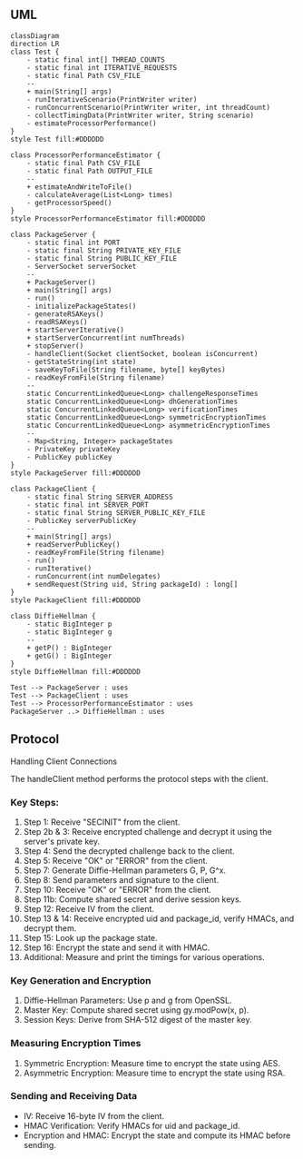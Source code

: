 
## UML

```mermaid
classDiagram
direction LR
class Test {
    - static final int[] THREAD_COUNTS
    - static final int ITERATIVE_REQUESTS
    - static final Path CSV_FILE
    --
    + main(String[] args)
    - runIterativeScenario(PrintWriter writer)
    - runConcurrentScenario(PrintWriter writer, int threadCount)
    - collectTimingData(PrintWriter writer, String scenario)
    - estimateProcessorPerformance()
}
style Test fill:#DDDDDD

class ProcessorPerformanceEstimator {
    - static final Path CSV_FILE
    - static final Path OUTPUT_FILE
    --
    + estimateAndWriteToFile()
    - calculateAverage(List<Long> times)
    - getProcessorSpeed()
}
style ProcessorPerformanceEstimator fill:#DDDDDD

class PackageServer {
    - static final int PORT
    - static final String PRIVATE_KEY_FILE
    - static final String PUBLIC_KEY_FILE
    - ServerSocket serverSocket
    --
    + PackageServer()
    + main(String[] args)
    - run()
    - initializePackageStates()
    - generateRSAKeys()
    - readRSAKeys()
    + startServerIterative()
    + startServerConcurrent(int numThreads)
    + stopServer()
    - handleClient(Socket clientSocket, boolean isConcurrent)
    - getStateString(int state)
    - saveKeyToFile(String filename, byte[] keyBytes)
    - readKeyFromFile(String filename)
    --
    static ConcurrentLinkedQueue<Long> challengeResponseTimes
    static ConcurrentLinkedQueue<Long> dhGenerationTimes
    static ConcurrentLinkedQueue<Long> verificationTimes
    static ConcurrentLinkedQueue<Long> symmetricEncryptionTimes
    static ConcurrentLinkedQueue<Long> asymmetricEncryptionTimes
    --
    - Map<String, Integer> packageStates
    - PrivateKey privateKey
    - PublicKey publicKey
}
style PackageServer fill:#DDDDDD

class PackageClient {
    - static final String SERVER_ADDRESS
    - static final int SERVER_PORT
    - static final String SERVER_PUBLIC_KEY_FILE
    - PublicKey serverPublicKey
    --
    + main(String[] args)
    + readServerPublicKey()
    - readKeyFromFile(String filename)
    - run()
    - runIterative()
    - runConcurrent(int numDelegates)
    + sendRequest(String uid, String packageId) : long[]
}
style PackageClient fill:#DDDDDD

class DiffieHellman {
    - static BigInteger p
    - static BigInteger g
    --
    + getP() : BigInteger
    + getG() : BigInteger
}
style DiffieHellman fill:#DDDDDD

Test --> PackageServer : uses
Test --> PackageClient : uses
Test --> ProcessorPerformanceEstimator : uses
PackageServer ..> DiffieHellman : uses

```


## Protocol
Handling Client Connections

The handleClient method performs the protocol steps with the client.

### Key Steps:

1. Step 1: Receive "SECINIT" from the client.
2. Step 2b & 3: Receive encrypted challenge and decrypt it using the server's private key.
3. Step 4: Send the decrypted challenge back to the client.
4. Step 5: Receive "OK" or "ERROR" from the client.
5. Step 7: Generate Diffie-Hellman parameters G, P, G^x.
6. Step 8: Send parameters and signature to the client.
7. Step 10: Receive "OK" or "ERROR" from the client.
8. Step 11b: Compute shared secret and derive session keys.
9. Step 12: Receive IV from the client.
10. Step 13 & 14: Receive encrypted uid and package_id, verify HMACs, and decrypt them.
11. Step 15: Look up the package state.
12. Step 16: Encrypt the state and send it with HMAC.
13. Additional: Measure and print the timings for various operations.

### Key Generation and Encryption
1. Diffie-Hellman Parameters: Use p and g from OpenSSL.
2. Master Key: Compute shared secret using gy.modPow(x, p).
3. Session Keys: Derive from SHA-512 digest of the master key.
   
### Measuring Encryption Times
1. Symmetric Encryption: Measure time to encrypt the state using AES.
2. Asymmetric Encryption: Measure time to encrypt the state using RSA.

### Sending and Receiving Data
- IV: Receive 16-byte IV from the client.
- HMAC Verification: Verify HMACs for uid and package_id.
- Encryption and HMAC: Encrypt the state and compute its HMAC before sending.

